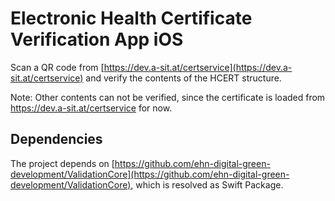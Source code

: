 # Electronic Health Certificate Verification App iOS

Scan a QR code from [https://dev.a-sit.at/certservice](https://dev.a-sit.at/certservice) and verify the contents of the HCERT structure.

Note: Other contents can not be verified, since the certificate is loaded from https://dev.a-sit.at/certservice for now.

## Dependencies

The project depends on [https://github.com/ehn-digital-green-development/ValidationCore](https://github.com/ehn-digital-green-development/ValidationCore), which is resolved as Swift Package.
